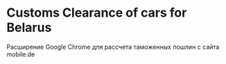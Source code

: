 # Customs Clearance of cars for Belarus #

Расширение Google Chrome для рассчета таможенных пошлин с сайта mobile.de
